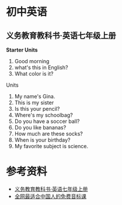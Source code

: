 # 初中英语

## 义务教育教科书·英语七年级上册

**Starter Units**

1. Good morning
2. what's this in English?
3. What color is it?

Units

1. My name's Gina.
2. This is my sister
3. Is this your pencil?
4. Where's my schoolbag?
5. Do you have a soccer ball?
6. Do you like bananas?
7. How much are these socks?
8. When is your birthday?
9. My favorite subject is science.

# 参考资料

- [义务教育教科书·英语七年级上册](https://basic.smartedu.cn/tchMaterial/detail?contentType=assets_document&contentId=cb078188-3a18-4b89-be9a-b783c0be5c21&catalogType=tchMaterial&subCatalog=tchMaterial)
- [全网最适合中国人的免费音标课](https://www.bilibili.com/video/BV1iV411z7Nj?p=18&vd_source=3991b702cff500c22a0d123377b9ad5a)